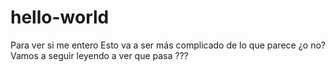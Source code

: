 # hello-world
Para ver si me entero
Esto va a ser más complicado de lo  que parece ¿o no?
Vamos a seguir leyendo a ver que pasa
???
